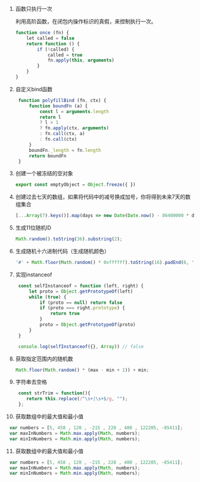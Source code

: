 1. 函数只执行一次
   
   利用高阶函数，在闭包内操作标识的真假，来控制执行一次。
   
   ```javascript
   function once (fn) {
       let called = false
       return function () {
           if (!called) {
               called = true
               fn.apply(this, arguments)
           }
       }
   }
   ```
2. 自定义bind函数
   ```javascript
    function polyfillBind (fn, ctx) {
        function boundFn (a) {
            const l = arguments.length
            return l
            ? l > 1
            ? fn.apply(ctx, arguments)
            : fn.call(ctx, a)
            : fn.call(ctx)
        }
        boundFn._length = fn.length
        return boundFn
    }
    ```
3. 创建一个被冻结的空对象
   ```javascript
   export const emptyObject = Object.freeze({ })
   ```
4. 创建过去七天的数组，如果将代码中的减号换成加号，你将得到未来7天的数组集合
   ```javascript
   [...Array(7).keys()].map(days => new Date(Date.now() - 86400000 * days));
   ```
5. 生成11位随机ID
   ```javascript
   Math.random().toString(36).substring(2);
   ```
6. 生成随机十六进制代码（生成随机颜色）
   ```javascript
   '#' + Math.floor(Math.random() * 0xffffff).toString(16).padEnd(6, '0');
   ```
7. 实现instanceof
   ```javascript
    const selfInstanceof = function (left, right) {
        let proto = Object.getPrototypeOf(left)
        while (true) {
            if (proto == null) return false
            if (proto === right.prototype) {
                return true
            }
            proto = Object.getPrototypeOf(proto)
        }
    }

    console.log(selfInstanceof({}, Array)) // false
   ```
8. 获取指定范围内的随机数
   ```javascript
   Math.floor(Math.random() * (max - min + 1)) + min;
   ```
9. 字符串去空格
   ```javascript
    const strTrim = function(){
       return this.replace(/^\s+|\s+$/g, "");
    };
   ```
10. 获取数组中的最大值和最小值
   ```javascript
    var numbers = [5, 458 , 120 , -215 , 228 , 400 , 122205, -85411]; 
    var maxInNumbers = Math.max.apply(Math, numbers); 
    var minInNumbers = Math.min.apply(Math, numbers);
   ```
11. 获取数组中的最大值和最小值
   ```javascript
    var numbers = [5, 458 , 120 , -215 , 228 , 400 , 122205, -85411]; 
    var maxInNumbers = Math.max.apply(Math, numbers); 
    var minInNumbers = Math.min.apply(Math, numbers);
   ```